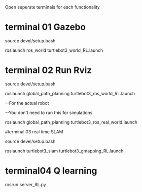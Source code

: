 
Open seperate terminals for each functionality

# terminal 01 Gazebo


source devel/setup.bash

roslaunch ros_world turtlebot3_world_RL.launch


# terminal 02 Run Rviz


source devel/setup.bash

roslaunch global_path_planning turtlebot3_ros_world_RL.launch

--For the actual robot 

--You don't need to run this for simulations

roslaunch global_path_planning turtlebot3_ros_real_world.launch

#terminal 03 real time SLAM


source devel/setup.bash

roslaunch turtlebot3_slam turtlebot3_gmapping_RL.launch

# terminal04 Q learning

rosrun server_RL.py


